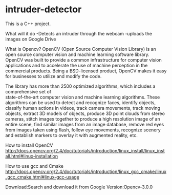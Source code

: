 # intruder-detector
This is a C++ project.

What will it do
-Detects an intruder through the webcam 
-uploads the images on Google Drive

What is Opencv?
OpenCV (Open Source Computer Vision Library) is 
an open source computer vision and machine learning software library.
OpenCV was built to provide a common infrastructure 
for computer vision applications and to accelerate the use of machine perception in the commercial products. 
Being a BSD-licensed product, OpenCV makes it easy for businesses to utilize and modify the code.

The library has more than 2500 optimized algorithms, which includes a comprehensive set of  
state-of-the-art computer vision and machine learning algorithms. 
These algorithms can be used to detect and recognize faces, identify objects, 
classify human actions in videos, 
track camera movements, 
track moving objects, 
extract 3D models of objects, 
produce 3D point clouds from stereo cameras, 
stitch images together to produce a high resolution image of an entire scene,
find similar images from an image database, 
remove red eyes from images taken using flash, follow eye movements, 
recognize scenery and establish markers to overlay it with augmented reality, etc. 

How to install OpenCV
http://docs.opencv.org/2.4/doc/tutorials/introduction/linux_install/linux_install.html#linux-installation

How to use gcc and Cmake
http://docs.opencv.org/2.4/doc/tutorials/introduction/linux_gcc_cmake/linux_gcc_cmake.html#linux-gcc-usage

Download:Search and download it from Google
Version:Opencv-3.0.0








